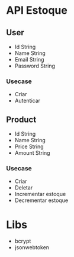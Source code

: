# API Estoque

## User
- Id String
- Name String
- Email String
- Password String
### Usecase
- Criar
- Autenticar

## Product
- Id String
- Name String
- Price String
- Amount String
### Usecase
- Criar
- Deletar
- Incrementar estoque
- Decrementar estoque

# Libs
- bcrypt
- jsonwebtoken
